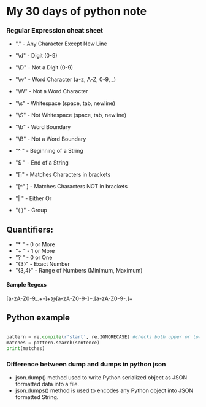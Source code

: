 # My 30 days of python note 

### Regular Expression cheat sheet


* "."       - Any Character Except New Line
* "\d"      - Digit (0-9)
* "\D"      - Not a Digit (0-9)
* "\w"      - Word Character (a-z, A-Z, 0-9, _)
* "\W"      - Not a Word Character
* "\s"      - Whitespace (space, tab, newline)
* "\S"      - Not Whitespace (space, tab, newline)

* "\b"      - Word Boundary
* "\B"      - Not a Word Boundary
* "^ "      - Beginning of a String
* "$ "      - End of a String

* "[]"      - Matches Characters in brackets
* "[^" ]    - Matches Characters NOT in brackets
* "| "      - Either Or
* "( )"     - Group
## Quantifiers:

* "* "      - 0 or More
* "+ "      - 1 or More
* "? "      - 0 or One
* "{3}"     - Exact Number
* "{3,4}"   - Range of Numbers (Minimum, Maximum)


#### Sample Regexs ####

[a-zA-Z0-9_.+-]+@[a-zA-Z0-9-]+\.[a-zA-Z0-9-.]+

## Python example

```py sentence = 'Start a sentence and then 123 bring it to an end'

pattern = re.compile(r'start', re.IGNORECASE) #checks both upper or lower. capital I can also be used in place of IGNORECASE
matches = pattern.search(sentence)
print(matches) 

```

### Difference between dump and dumps in python json
 	
+ json.dump() method used to write Python serialized object as JSON formatted data into a file.
+ json.dumps() method is used to encodes any Python object into JSON formatted String. 